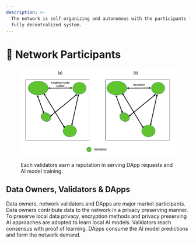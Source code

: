 ```yaml
---
description: >-
  The network is self-organizing and autonomous with the participants forming a
  fully decentralized system.
---
```


# 🛂 Network Participants

<figure><img src="../.gitbook/assets/consensus.jpg" alt=""><figcaption><p>Each validators earn a reputation in serving DApp requests and AI model training.</p></figcaption></figure>

## Data Owners, Validators & DApps

Data owners, network validators and DApps are major market participants. Data owners contribute data to the network in a privacy preserving manner. To preserve local data privacy, encryption methods and privacy preserving AI approaches are adopted to learn local AI models. Validators reach consensus with proof of learning. DApps consume the AI model predictions and form the network demand.
